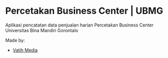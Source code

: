# Percetakan Business Center | UBMG

Aplikasi pencatatan data penjualan harian Percetakan Business Center Universitas Bina Mandiri Gorontalo

Made by:

- [Vatih Media](https://ruslansamuel.vercel.app)
